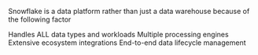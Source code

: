 Snowflake is a data platform rather than just a data warehouse because of the following factor

Handles ALL data types and workloads
Multiple processing engines
Extensive ecosystem integrations
End-to-end data lifecycle management

